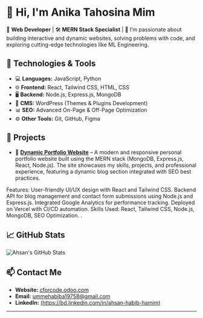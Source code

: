# 👋 Hi, I'm Anika Tahosina Mim

🎯 **Web Developer** | 🛠️ **MERN Stack Specialist** | 
🚀 I’m passionate about building interactive and dynamic websites, solving problems with code, and exploring cutting-edge technologies like ML Engineering.  

## 🔧 **Technologies & Tools**
- 💻 **Languages:** JavaScript, Python  
- 🌐 **Frontend:** React, Tailwind CSS, HTML, CSS  
- 🖥️ **Backend:** Node.js, Express.js, MongoDB  
- 🎨 **CMS:** WordPress (Themes & Plugins Development)  
- 📊 **SEO:** Advanced On-Page & Off-Page Optimization  
- ⚙️ **Other Tools:** Git, GitHub, Figma  

## 💼 **Projects**
- 🌟 [**Dynamic Portfolio Website**](#) – A modern and responsive personal portfolio website built using the MERN stack (MongoDB, Express.js, React, Node.js). The site showcases my skills, projects, and professional experience, featuring a dynamic blog section integrated with SEO best practices.

Features:
User-friendly UI/UX design with React and Tailwind CSS.
Backend API for blog management and contact form submissions using Node.js and Express.js.
Integrated Google Analytics for performance tracking.
Deployed on Vercel with CI/CD automation.
Skills Used: React, Tailwind CSS, Node.js, MongoDB, SEO Optimization.
.  


## 📈 **GitHub Stats**
![Ahsan's GitHub Stats](https://github.com/anika557?tab=stars&show_icons=true&theme=radical)

## 📫 **Contact Me**
- **Website:** [cforcode.odoo.com](#)  
- **Email:** ummehabiba19758@gmail.com 
- **LinkedIn:** [(https://bd.linkedin.com/in/ahsan-habib-hamim)](#)  

---
